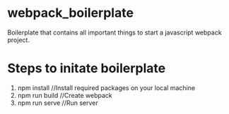 # webpack_boilerplate
Boilerplate that contains all important things to start a javascript webpack project.

# Steps to initate boilerplate

1. npm install      //Install required packages on your local machine
2. npm run build   //Create webpack
3. npm run serve   //Run server
